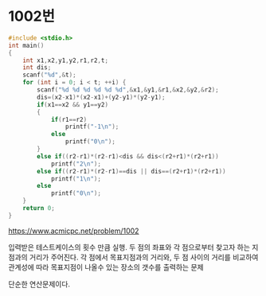 # 1002번

```c
#include <stdio.h>
int main()
{
    int x1,x2,y1,y2,r1,r2,t;
    int dis;
    scanf("%d",&t);
    for (int i = 0; i < t; ++i) {
        scanf("%d %d %d %d %d %d",&x1,&y1,&r1,&x2,&y2,&r2);
        dis=(x2-x1)*(x2-x1)+(y2-y1)*(y2-y1);
        if(x1==x2 && y1==y2)
        {
            if(r1==r2)
                printf("-1\n");
            else
                printf("0\n");
        }
        else if((r2-r1)*(r2-r1)<dis && dis<(r2+r1)*(r2+r1))
            printf("2\n");
        else if((r2-r1)*(r2-r1)==dis || dis==(r2+r1)*(r2+r1))
            printf("1\n");
        else
            printf("0\n");
    }
    return 0;
}
```

https://www.acmicpc.net/problem/1002

입력받은 테스트케이스의 횟수 만큼 실행.
두 점의 좌표와 각 점으로부터 찾고자 하는 지점과의 거리가 주어진다.
각 점에서 목표지점과의 거리와, 두 점 사이의 거리를 비교하여 관계성에 따라
목표지점이 나올수 있는 장소의 갯수를 출력하는 문제

단순한 연산문제이다.